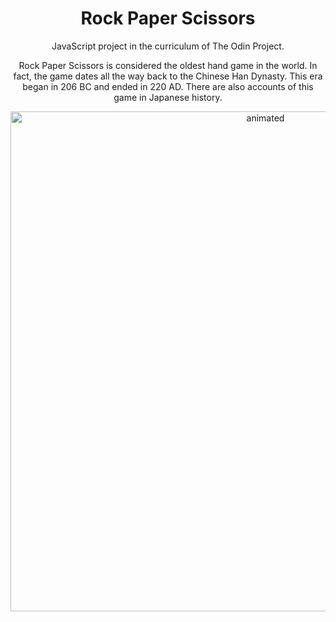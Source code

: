 
<h1 align="center">Rock Paper Scissors</h1>

<p align="center">JavaScript project in the curriculum of The Odin Project.</p>

<p align="center">Rock Paper Scissors is considered the oldest hand game in the world. In fact, the game dates all the way back to the Chinese Han Dynasty. 
This era began in 206 BC and ended in 220 AD. 
There are also accounts of this game in Japanese history.</p>

<p align="center">
<img src="https://user-images.githubusercontent.com/106592392/187507478-b4f20131-ba03-476b-a228-3645f533aab0.gif" width="800" height="800" alt="animated" />
</p>


